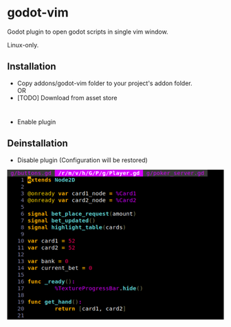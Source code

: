# godot-vim

Godot plugin to open godot scripts in single vim window. 

Linux-only.



## Installation
- Copy addons/godot-vim folder to your project's addon folder.<br>
OR
- [TODO] Download from asset store
#
- Enable plugin

## Deinstallation
- Disable plugin (Configuration will be restored)

![alt text](image.png)
